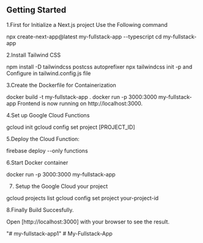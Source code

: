 
## Getting Started

1.First for Initialize a Next.js project
Use the Following command

npx create-next-app@latest my-fullstack-app --typescript
cd my-fullstack-app

2.Install Tailwind CSS

npm install -D tailwindcss postcss autoprefixer
npx tailwindcss init -p
and Configure in tailwind.config.js file

3.Create the Dockerfile for Containerization

docker build -t my-fullstack-app .
docker run -p 3000:3000 my-fullstack-app
Frontend is now running on http://localhost:3000.

4.Set up Google Cloud Functions

gcloud init
gcloud config set project [PROJECT_ID]

5.Deploy the Cloud Function:

firebase deploy --only functions

6.Start Docker container
 
docker run -p 3000:3000 my-fullstack-app

7. Setup the Google Cloud your project

gcloud projects list
gcloud config set project your-project-id

8.Finally Build Succesfully.

Open [http://localhost:3000] with your browser to see the result.



"# my-fullstack-app1" 
#   M y - F u l l s t a c k - A p p  
 